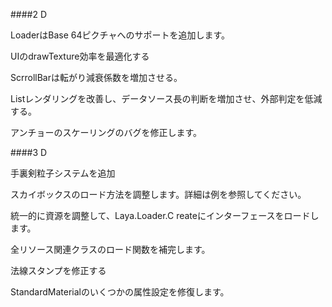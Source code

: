 ####2 D

LoaderはBase 64ピクチャへのサポートを追加します。

UIのdrawTexture効率を最適化する

ScrrollBarは転がり減衰係数を増加させる。

Listレンダリングを改善し、データソース長の判断を増加させ、外部判定を低減する。

アンチョーのスケーリングのバグを修正します。

####3 D

手裏剣粒子システムを追加

スカイボックスのロード方法を調整します。詳細は例を参照してください。

統一的に資源を調整して、Laya.Loader.C reateにインターフェースをロードします。

全リソース関連クラスのロード関数を補完します。

法線スタンプを修正する

StandardMaterialのいくつかの属性設定を修復します。